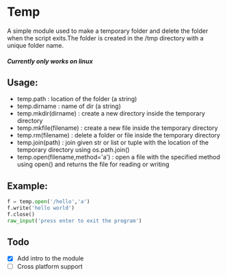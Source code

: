 # Temp
A simple module used to make a temporary 
folder and delete the folder when the
script exits.The folder is created in the
/tmp directory with a unique folder name.
##### Currently only works on linux

## Usage:
 - temp.path : location of the folder (a string)
 - temp.dirname : name of dir (a string)
 - temp.mkdir(dirname) : create a new directory inside the temporary directory
 - temp.mkfile(filename) : create a new file inside the temporary directory
 - temp.rm(filename) : delete a folder or file inside the temporary directory
 - temp.join(path) : join given str or list or tuple with the location of the temporary directory using os.path.join()
 - temp.open(filename,method='a') : open a file with the specified method using open() and returns the file for reading or writing

## Example:
```python import temp
f = temp.open('/hello','a')
f.write('hello world')
f.close()
raw_input('press enter to exit the program')
```
## Todo
- [x] Add intro to the module
- [ ] Cross platform support
